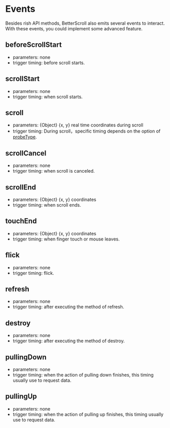 # Events

Besides rish API methods, BetterScroll also emits several events to interact. With these events, you could implement some advanced feature.

## beforeScrollStart
   - parameters: none
   - trigger timing: before scroll starts.

## scrollStart
   - parameters: none
   - trigger timing: when scroll starts.

## scroll
   - parameters: {Object} {x, y} real time coordinates during scroll
   - trigger timing: During scroll，specific timing depends on the option of [probeType](/options.html#probetype).

## scrollCancel
   - parameters: none
   - trigger timing: when scroll is canceled.

## scrollEnd
   - parameters: {Object} {x, y} coordinates
   - trigger timing: when scroll ends.

## touchEnd
   - parameters: {Object} {x, y} coordinates
   - trigger timing: when finger touch or mouse leaves.

## flick
   - parameters: none
   - trigger timing: flick.

## refresh
   - parameters: none
   - trigger timing: after executing the method of refresh.

## destroy
   - parameters: none
   - trigger timing: after executing the method of destroy.

## pullingDown
   - parameters: none
   - trigger timing: when the action of pulling down finishes, this timing usually use to request data.

## pullingUp
   - parameters: none
   - trigger timing: when the action of pulling up finishes, this timing usually use to request data.





